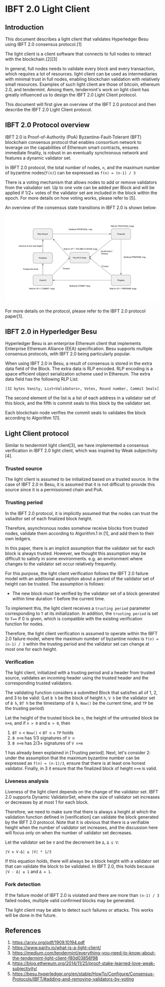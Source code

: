 # IBFT 2.0 Light Client

## Introduction

This document describes a light client that validates Hyperledger Besu using IBFT 2.0 consensus protocol.[1]

The light client is a client software that connects to full nodes to interact with the blockchain.[2][3]

In general, full nodes needs to validate every block and every transaction, which requires a lot of resources. light client can be used as intermediaries with minimal trust in full nodes, enabling blockchain validation with relatively small resources. Examples of such light client are those of bitcoin, ethereum 2.0, and tendermint. Among them, tendermint's work on light client has greatly influenced us to design the IBFT 2.0 Light Client protocol.

This document will first give an overview of the IBFT 2.0 protocol and then describe the IBFT 2.0 Light Client protocol.

## IBFT 2.0 Protocol overview

IBFT 2.0 is Proof-of-Authority (PoA) Byzantine-Fault-Tolerant (BFT) blockchain consensus protocol that enables consortium network to leverage on the capabilities of Ethereum smart contracts, ensures immediate finality, is robust in an eventually synchronous network and features a dynamic validator set.

In IBFT 2.0 protocol, the total number of nodes, `n`, and the maximum number of byzantine nodes(`f(n)`) can be expressed as `f(n) = (n-1) / 3`

There is a voting mechanism that allows nodes to add or remove validators from the valudator set. Up to one vote can be added per Block and will be applied if 1/2+ votes of the validator set are included in the block within the epoch. For more details on how voting works, please refer to [5].

An overview of the consensus state transitions in IBFT 2.0 is shown below:

![ibft2-state-machine](./ibft2-state-machine.png)

For more details on the protocol, please refer to the IBFT 2.0 protocol paper[1].

## IBFT 2.0 in Hyperledger Besu

Hyperledger Besu is an enterprise Ethereum client that implements Enterprise Ethereum Alliance (EEA) specification. Besu supports multiple consensus protocols, with IBFT 2.0 being particularly popular.

When using IBFT 2.0 in Besu, a result of consensus is stored in the extra data field of the Block. The extra data is RLP encoded. RLP encoding is a space efficient object serialization scheme used in Ethereum. The extra data field has the following RLP List:

```
[32 bytes Vanity, List<Validators>, Votes, Round number, Commit Seals]
```

The second element of the list is a list of each address in a validator set of this block, and the fifth is commit seals to this block by the validator set.

Each blockchain node verifies the commit seals to validates the block according to Algorithm 1[1].

## Light Client protocol

Similar to tendermint light client[3], we have implemented a consensus verification in IBFT 2.0 light client, which was inspired by Weak subjectivity [4].

### Trusted source

The light client is assumed to be initialized based on a trusted source. In the case of IBFT 2.0 in Besu, it is assumed that it is not difficult to provide this source since it is a permissioned chain and PoA.

### Trusting period

In the IBFT 2.0 protocol, it is implicitly assumed that the nodes can trust the valiadtor set of each finalized block height.

Therefore, asynchronous nodes somehow receive blocks from trusted nodes, validate them according to Algorithm.1 in [1], and add them to their own ledgers.

In this paper, there is an implicit assumption that the validator set for each block is always trusted. However, we thought this assumption may be difficult to satisfy in some environments. e.g. an environment where changes to the validator set occur relatively frequently.

For this purpose, the light client verification follows the IBFT 2.0 failure model with an additional assumption about a period of the validator set of height can be trusted. The assumption is follows:

- The new block must be verified by the validator set of a block generated within time duration `T` before the current time.

To implement this, the light client receives a `trusting period` parameter corresponding to `T` at its initialization. In addition, the `trusting period` is set to `T=∞` if 0 is given, which is compatible with the existing verification function for nodes.

Therefore, the light client verification is assumed to operate within the IBFT 2.0 failure model, where the maximum number of byzantine nodes is `f(n) = (n-1) / 3` within the trusting period and the validator set can change at most one for each height.

### Verification

The light client, initialized with a trusting period and a header from trusted source, validates an incoming header using the trusted header and the corresponding trusted validators.

The validating function considers a submitted Block that satisfies all of 1, 2, and 3 to be valid:
(Let `B h` be the block of height `h`, `V h` be the validator set of `B h`, `BT h` be the timestamp of `B h`, `Now()` be the current time, and `TP` be the trusting period)

Let the height of the trusted block be `n`, the height of the untrusted block be `n+m`, and if `n > 0` and `m > 0`, then

1. `BT n` < `Now()` < `BT n` + `TP` holds
2. `B n+m` has 1/3 signatures of `V n`
3. `B n+m` has 2/3+ signatures of `V n+m`

1 has already been explained in [Trusting period]. Next, let's consider 2: under the assumption that the maximum byzantine number can be expressed as `f(n) = (n-1)/3`, ensure that there is at least one honest validator. Finally, in 3 it ensure that the finalized block of height `n+m` is valid.

### Liveness analysis

Liveness of the light client depends on the change of the validator set. IBFT 2.0 supports Dynamic ValidatorSet, where the size of validator set increases or decreases by at most 1 for each block.

Therefore, we need to make sure that there is always a height at which the validation function defined in [verification] can validate the block generated by the IBFT 2.0 protocol. Note that it is obvious that there is a verifiable height when the number of validator set increases, and the discussion here will focus only on when the number of validator set decreases.

Let the validator set be `V` and the decrement be `Δ`, `Δ ⊆ V`:
```
|V ∧ V-Δ| ≥ |V| * 1/3
```
If this equation holds, there will always be a block height with a validator set that can validate the block to be validated. In IBFT 2.0, this holds because `|V - Δ| ≥ 1` and `Δ = 1`.

### Fork detection

If the failure model of IBFT 2.0 is violated and there are more than `(n-1) / 3` failed nodes, multiple valid confirmed blocks may be generated.

The light client may be able to detect such failures or attacks. This works will be done in the future.

## References

1. https://arxiv.org/pdf/1909.10194.pdf
2. https://www.parity.io/what-is-a-light-client/
3. https://medium.com/tendermint/everything-you-need-to-know-about-the-tendermint-light-client-f80d03856f98
4. https://blog.ethereum.org/2014/11/25/proof-stake-learned-love-weak-subjectivity/
5. https://besu.hyperledger.org/en/stable/HowTo/Configure/Consensus-Protocols/IBFT/#adding-and-removing-validators-by-voting
